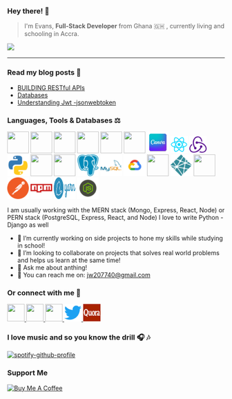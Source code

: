 <h3>Hey there! 👋 </h3>

> I'm Evans, <b>Full-Stack Developer</b> from  Ghana 🇬🇭 , currently living and schooling in Accra.

![](https://komarev.com/ghpvc/?username=evans646)
<hr>
<h3>
    Read my blog posts 🔖 
</h3>
<ul style="listStyle:none" >
    <li>
        <a href="https://evansblog.hashnode.dev/building-restful-apis" target="_blank">BUILDING RESTful APIs</a>
    </li>
    <li>
        <a href="https://evansblog.hashnode.dev/databases"  target="_blank">Databases</a>
    </li>
    <li>
        <a href="https://evansblog.hashnode.dev/understanding-jwt-jsonwebtoken"> Understanding Jwt -jsonwebtoken </a>
    </li>
</ul>


<h3>
  Languages, Tools & Databases ⚖️
</h3>

<p align='left' dir='auto'>
<img src="https://img.icons8.com/color/48/000000/html-5--v2.png" width="50" height="50"/>
<img src="https://img.icons8.com/color/50/000000/css3.png" width="50" height="50"/>
<img src="https://img.icons8.com/color/48/000000/javascript--v1.png"width="50" height="50" />
<img src="https://img.icons8.com/color/48/000000/bootstrap.png" width="50" height="50"/>
<img src="https://img.icons8.com/color/50/000000/sass.png"  width="50" height="50"/>
<img src="https://img.icons8.com/color/48/000000/material-ui.png"  width="50" height="50"/>
<img src="/logos/icon.webp" width="50" height="50"/>
<img  src="/logos/react.png"  width="40" height="40"/>
<img src="/logos/redux.png"  width="40" height="40"/>
<img src="/logos/python.png"  width="50" height="50"/>
<img src="https://img.icons8.com/color/48/000000/django.png"  width="50" height="50"/>
<img src="https://img.icons8.com/color/48/000000/mongodb.png"  width="50" height="50"/>
<img src="/logos/4691328_postgresql_icon.png"  width="50" height="50"/>
<img src="/logos/mysql.png"  width="50" height="50"/>
<img src="/logos/google_c.png"  width="50" height="50"/>
<img src="https://img.icons8.com/color/48/000000/firebase.png"  width="50" height="50"/>
<img src="/logos/netlify.png"  width="50" height="50"/>
<img src="https://img.icons8.com/color/48/000000/heroku.png" width="50" height="50"/>
<img src="/logos/postman.png" width="50" height="50"/>
<img src="/logos/npm.png" width="50" height="50"/>
<img src="/logos/download.svg" width="50" height="50"/>
<img src="/logos/node.png" width="50" height="50"/>
</p>

I am usually working with the MERN stack (Mongo, Express, React, Node) or PERN stack (PostgreSQL, Express, React, and Node)
I love to write Python - Django as well 

- 🔭 I’m currently working on side projects to hone my skills  while studying in school!
- 👯 I’m looking to collaborate on projects that solves real world problems and helps us learn at the same time!
- 💬 Ask me about anthing! 
- 📧 You can reach me on: jw207740@gmail.com

<h3>
    Or connect with me 📲 
</h3>

 <p align='left' dir='auto'>
 <a href="https://www.linkedin.com/in/evansprofile/">
     <img src="https://img.icons8.com/fluency/48/000000/linkedin.png"  width="40" height="40"/>
 </a>
 <a href="https://web.facebook.com/evansodeneho.ansong/">
    <img src="https://img.icons8.com/fluency/48/000000/facebook-new.png"  width="40" height="40"/>
 </a>
 <a href="https://www.instagram.com/loveyours.164/">
    <img src="https://img.icons8.com/fluency/48/000000/instagram-new.png"  width="40" height="40">
 </a>
 <a href="https://twitter.com/evansansongg">
    <img src="/logos/twitter.png"  width="40" height="40">
 </a>
 <a href="https://www.quora.com/profile/Evans-Ansong">
    <img src="/logos/quoralogo.webp"  width="40" height="40">
 </a>
</p>


<h3>
    I love music and so you know the drill  🎧 🎶 
</h3>


[![spotify-github-profile](https://spotify-github-profile.vercel.app/api/view?uid=badman1q&cover_image=true&theme=novatorem&bar_color=53b14f&bar_color_cover=false)](https://github.com/kittinan/spotify-github-profile)

<h3>
   Support Me 
</h3>

<a href="https://www.buymeacoffee.com/evans646" target="_blank"><img src="https://cdn.buymeacoffee.com/buttons/v2/arial-green.png" alt="Buy Me A Coffee" style="height: 60px !important;width: 217px !important;" ></a>
